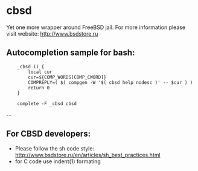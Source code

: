 cbsd
====

Yet one more wrapper around FreeBSD jail.
For more information please visit website: http://www.bsdstore.ru


Autocompletion sample for bash:
--
        _cbsd () {
        	local cur
        	cur=${COMP_WORDS[COMP_CWORD]}
        	COMPREPLY=( $( compgen -W '$( cbsd help nodesc )' -- $cur ) )
        	return 0
        }

        complete -F _cbsd cbsd
--

For CBSD developers:
--

* Please follow the sh code style: http://www.bsdstore.ru/en/articles/sh_best_practices.html
* for C code use indent(1) formating

